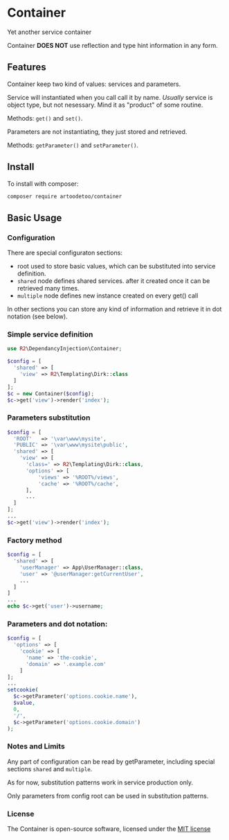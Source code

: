 # Container
Yet another service container

Container **DOES NOT** use reflection and type hint information in any form.

## Features
Container keep two kind of values: services and parameters.

Service will instantiated when you call call it by name. _Usually_ service is object type, but not nesessary. Mind it as
"product" of some routine.

Methods: `get()` and `set()`.

Parameters are not instantiating, they just stored and retrieved.

Methods: `getParameter()` and `setParameter()`.

## Install

To install with composer:

```sh
composer require artoodetoo/container
```

## Basic Usage

### Configuration
There are special configuraton sections:

- root used to store basic values, which can be substituted into service definition.
- `shared` node defines shared services. after it created once it can be retrieved many times.
- `multiple` node defines new instance created on every get() call

In other sections you can store any kind of information and retrieve it in dot notation (see below).

### Simple service definition
```php
use R2\DependancyInjection\Container;

$config = [
  'shared' => [
    'view' => R2\Templating\Dirk::class
  ]
];
$c = new Container($config);
$c->get('view')->render('index');
```
### Parameters substitution
```php
$config = [
  'ROOT'   => '\var\www\mysite',
  'PUBLIC' => '\var\www\mysite\public',
  'shared' => [
    'view' => [
      'class=' => R2\Templating\Dirk::class,
      'options' => [
          'views' => '%ROOT%/views',
          'cache' => '%ROOT%/cache',
      ],
      ...
  ]
];
...
$c->get('view')->render('index');
```
### Factory method
```php
$config = [
  'shared' => [
    'userManager' => App\UserManager::class,
    'user' => '@userManager:getCurrentUser',
    ...
  ]
]
...
echo $c->get('user')->username;
```

### Parameters and dot notation:
```php
$config = [
  'options' => [
    'cookie' => [
      'name' => 'the-cookie',
      'domain' => '.example.com'
    ]
];
...
setcookie(
  $c->getParameter('options.cookie.name'),
  $value,
  0,
  '/',
  $c->getParameter('options.cookie.domain')
);

```

### Notes and Limits

Any part of configuration can be read by getParameter, including special sections `shared` and `multiple`.

As for now, substitution patterns work in service production only.

Only parameters from config root can be used in substitution patterns. 

### License

The Container is open-source software, licensed under the [MIT license](http://opensource.org/licenses/MIT)
